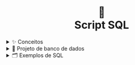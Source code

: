 <h1 align="center">
  📃<br>Script SQL
</h1>

<details>
<summary>✨ Conceitos</summary>

- Banco de Dados: São coleções de informações que se relacionam de forma que crie um sentido.

- Dados: Dados representam um ou mais significados que, de forma isolada, não conseguem ainda transmitir uma mensagem clara.

- Informações: São os dados devidamente tratados e analisados, produzindo conhecimento relevante.

- Conhecimento: É a informação com um contexto bem definido, processado de forma efetiva pelos profissionais.

- SGBD: Sistema de Gerenciamento de banco de dados (SGBD) é um software que incorpora e facilita as funções de definição, recuperação e alteração de dados em um Banco de Dados.

- Modelo de Organização:
## Modelo Hierárquico
![Modelo Hierárquico](assets/images/modelo-hierarquico.png)

## Modelo Rede
![Modelo Rede](assets/images/modelo-rede.png)

## Modelo Relacional
![Modelo Relacional](assets/images/modelo-relacional.png)

## Modelo Orientado a Objetos
![Modelo Orientado a Objetos](assets/images/modelo-orientado-objetos.png)

## Structured Query Language (SQL)
- DDL: Linguagem de Definição de Dados.

- DML: Linguagem de Manipulação de Dados.

- DCL: Linguagem de Controle de Dados.

- DTL: Linguagem de Controle de Transações.

</details>

<details>
<summary>📒 Projeto de banco de dados</summary>

- Três níveis de abstração (necessário realizar o mapeamento entre os três modelos):

## Modelo Conceitual (DER)
![Modelo Conceitual (DER)](assets/images/modelo-der.png)

## Modelo Lógico (Esquema do BD)
![Modelo Lógico (Esquema do BD)](assets/images/modelo-logico.png)
## Modelo Físico (Script do BD em SQL)
![Modelo Físico (Script do BD em SQL)](assets/images/modelo-fisico.png)

## Entidades
![Entidades](assets/images/entidades.png)

## Atributos
![Atributos](assets/images/atributos.png)

## Relacionamentos
![Relacionamentos](assets/images/relationamentos.png)

## Restrições Relacionamentos

- Restrições em relacionamento: Existem 3 variações possíveis.

- 1:1 – cada instância de uma entidade relaciona-se com uma e somente uma instância da outra.

- 1:N (ou N:1) – uma instância relaciona-se com várias na outra entidade, mas cada instância da outra entidade só pode estar relacionada a uma única ocorrência da primeira entidade.

- N:N (ou N:M) – uma instância relaciona-se com várias ocorrências na outra entidade, e vice-versa.

![Restrições Relacionamentos](assets/images/restricao-relationamentos.png)

## CrowsFoot
![CrowsFoot](assets/images/crowsfoot.png)

## Grau do Relacionamento

- Grau do Relacionamento:

- Unário (grau 1): relacionamento com a própria entidade, também chamado de relacionamento recursivo ou autorrelacionamento.

- Binário (grau 2): mais comum.

- Ternário (grau 3): maior complexidade.

![Grau do Relacionamento](assets/images/grau-relacionamento.png)

## Generalização/especialização

- Generalização/especialização:

- Total (t): toda ocorrência da entidade genérica deverá estar associada a uma ocorrência de uma de suas entidades especializadas;

- Parcial (p): nem toda ocorrência da entidade genérica possui uma ocorrência em uma de suas entidades especializadas;

- Exclusiva (x): uma ocorrência de entidade genérica é especializada no máximo uma vez;

- Compartilhada (c): uma ocorrência da entidade genérica pode aparecer em várias de suas entidades especializadas.

![Generalização/especialização](assets/images/generalizacao-especializacao.png)

## Entidade associativa
![Entidade associativa](assets/images/entidade-associativa.png)

## Ferramenta brModelo
![Ferramenta brModelo](assets/images/br-modelo.png)

</details>

<details>
<summary>🗂️ Exemplos de SQL</summary>

- Estrutura da SQL - DDL

## CREATE
```
CREATE DATABASE empresa
    WITH
    OWNER = postgres
    ENCODING = 'UTF8'
    CONNECTION LIMIT = -1
    IS_TEMPLATE = False;
```

## ALTER
```
ALTER TABLE departamento
    ADD CONSTRAINT fk_departamento_funcionario
    FOREIGN KEY (codigo_funcionario)
        REFERENCES public.funcionario (codigo) MATCH SIMPLE
        ON UPDATE CASCADE
        ON DELETE NO ACTION;
```

## DROP
```
DROP DATABASE empresa;
```

- Estrutura da SQL - DML (CRUD)

## INSERT
```
INSERT INTO departamento (nome, localizacao, codigo_funcionario) VALUES
	('RH', 'Setor 1', 1),
	('Marketing', 'Setor 2', 2),
	('Gestão', 'Setor 3', 3),
	('Vendas', 'Setor 4', 4);
```

## SELECT
```
SELECT *
	FROM fruta_a;
```

## UPDATE
```
UPDATE cliente
    SET nome = “Saitama” WHERE id_cliente = 18;
```

## DELETE
```
DELETE FROM venda WHERE status = 1;
```

## TRUNCATE
```
TRUNCATE pedido CASCADE;
```

- Estrutura da SQL - DCL
## GRANT

## REVOKE

- Estrutura da SQL - DTL

## BEGIN TRANSACTION

## COMMIT

## ROLLBACK

</details>